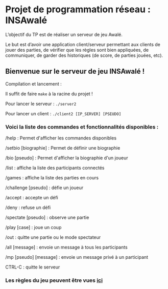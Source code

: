 # Projet de programmation réseau : INSAwalé

L’objectif du TP est de réaliser un serveur de jeu Awalé. 

Le but est d’avoir une application client/serveur permettant aux clients de jouer des parties, de vérifier que les règles sont bien appliquées, de communiquer, de garder des historiques (de score, de parties jouées, etc).

## Bienvenue sur le serveur de jeu INSAwalé !

Compilation et lancement : 

Il suffit de faire `make` à la racine du projet !

Pour lancer le serveur : `./server2`

Pour lancer un client : `./client2 [IP_SERVER] [PSEUDO]`


### Voici la liste des commandes et fonctionnalités disponibles :

/help : Permet d'afficher les commandes disponibles

/setbio [biographie] : Permet de définir une biographie

/bio [pseudo] : Permet d'afficher la biographie d'un joueur

/list : affiche la liste des participants connectés

/games : affiche la liste des parties en cours

/challenge [pseudo] : défie un joueur

/accept : accepte un défi

/deny : refuse un défi

/spectate [pseudo] : observe une partie

/play [case] : joue un coup

/out : quitte une partie ou le mode spectateur

/all [message] : envoie un message à tous les participants

/mp [pseudo] [message] : envoie un message privé à un participant

CTRL-C : quitte le serveur

### Les règles du jeu peuvent être vues [ici](https://fr.wikipedia.org/wiki/Awal%C3%A9)
